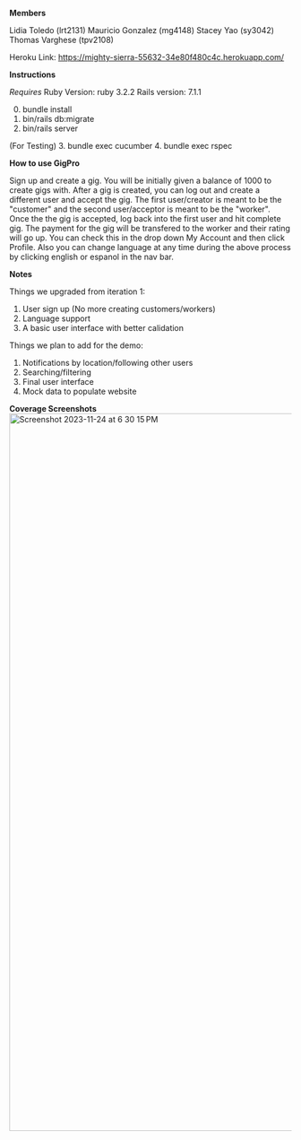 **Members**

Lidia Toledo (lrt2131)
Mauricio Gonzalez (mg4148)
Stacey Yao (sy3042)
Thomas Varghese (tpv2108)

Heroku Link: https://mighty-sierra-55632-34e80f480c4c.herokuapp.com/

**Instructions**

*Requires*
Ruby Version: ruby 3.2.2
Rails version: 7.1.1

0. bundle install
1. bin/rails db:migrate
2. bin/rails server

(For Testing)
3. bundle exec cucumber
4. bundle exec rspec



**How to use GigPro**

Sign up and create a gig. You will be initially given a balance of 1000 to create gigs with.
After a gig is created, you can log out and create a different user and accept the gig.
The first user/creator is meant to be the "customer" and the second user/acceptor is meant to be
the "worker". Once the the gig is accepted, log back into the first user and hit complete gig.
The payment for the gig will be transfered to the worker and their rating will go up. You can check this in the drop down My Account and then click Profile. Also you can change language at any time during the above process by clicking english or espanol in the nav bar.

**Notes**

Things we upgraded from iteration 1:

1. User sign up (No more creating customers/workers)
2. Language support
3. A basic user interface with better calidation

Things we plan to add for the demo:

1. Notifications by location/following other users
2. Searching/filtering
3. Final user interface
4. Mock data to populate website


**Coverage Screenshots**
<img width="1280" alt="Screenshot 2023-11-24 at 6 30 15 PM" src="https://github.com/xx-thomas/GigPro/assets/113865951/cd4b0de2-adda-4e1a-a586-74a81b4ba08d">
